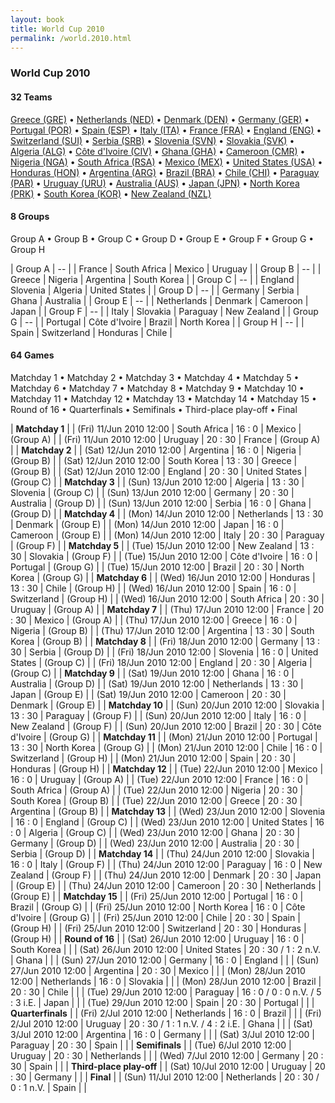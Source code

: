 ```yaml
---
layout: book
title: World Cup 2010
permalink: /world.2010.html
---
```



### World Cup 2010


#### 32 Teams


 [Greece (GRE)](gr.html#gre)   •  [Netherlands (NED)](nl.html#ned)   •  [Denmark (DEN)](dk.html#den)   •  [Germany (GER)](de.html#ger)   •  [Portugal (POR)](pt.html#por)   •  [Spain (ESP)](es.html#esp)   •  [Italy (ITA)](it.html#ita)   •  [France (FRA)](fr.html#fra)   •  [England (ENG)](en.html#eng)   •  [Switzerland (SUI)](ch.html#sui)   •  [Serbia (SRB)](rs.html#srb)   •  [Slovenia (SVN)](si.html#svn)   •  [Slovakia (SVK)](sk.html#svk)   •  [Algeria (ALG)](dz.html#alg)   •  [Côte d'Ivoire (CIV)](ci.html#civ)   •  [Ghana (GHA)](gh.html#gha)   •  [Cameroon (CMR)](cm.html#cmr)   •  [Nigeria (NGA)](ng.html#nga)   •  [South Africa (RSA)](za.html#rsa)   •  [Mexico (MEX)](mx.html#mex)   •  [United States (USA)](us.html#usa)   •  [Honduras (HON)](hn.html#hon)   •  [Argentina (ARG)](ar.html#arg)   •  [Brazil (BRA)](br.html#bra)   •  [Chile (CHI)](cl.html#chi)   •  [Paraguay (PAR)](py.html#par)   •  [Uruguay (URU)](uy.html#uru)   •  [Australia (AUS)](au.html#aus)   •  [Japan (JPN)](jp.html#jpn)   •  [North Korea (PRK)](kp.html#prk)   •  [South Korea (KOR)](kr.html#kor)   •  [New Zealand (NZL)](nz.html#nzl)  



#### 8 Groups

 Group A •  Group B •  Group C •  Group D •  Group E •  Group F •  Group G •  Group H

| Group A | -- |  | France  | South Africa  | Mexico  | Uruguay  |
| Group B | -- |  | Greece  | Nigeria  | Argentina  | South Korea  |
| Group C | -- |  | England  | Slovenia  | Algeria  | United States  |
| Group D | -- |  | Germany  | Serbia  | Ghana  | Australia  |
| Group E | -- |  | Netherlands  | Denmark  | Cameroon  | Japan  |
| Group F | -- |  | Italy  | Slovakia  | Paraguay  | New Zealand  |
| Group G | -- |  | Portugal  | Côte d'Ivoire  | Brazil  | North Korea  |
| Group H | -- |  | Spain  | Switzerland  | Honduras  | Chile  |

 



#### 64 Games

 Matchday 1 •  Matchday 2 •  Matchday 3 •  Matchday 4 •  Matchday 5 •  Matchday 6 •  Matchday 7 •  Matchday 8 •  Matchday 9 •  Matchday 10 •  Matchday 11 •  Matchday 12 •  Matchday 13 •  Matchday 14 •  Matchday 15 •  Round of 16 •  Quarterfinals •  Semifinals •  Third-place play-off •  Final


| **Matchday 1**  |
| (Fri) 11/Jun 2010 12:00 | South Africa | 16 : 0 | Mexico | (Group A) |
| (Fri) 11/Jun 2010 12:00 | Uruguay | 20 : 30 | France | (Group A) |
| **Matchday 2**  |
| (Sat) 12/Jun 2010 12:00 | Argentina | 16 : 0 | Nigeria | (Group B) |
| (Sat) 12/Jun 2010 12:00 | South Korea | 13 : 30 | Greece | (Group B) |
| (Sat) 12/Jun 2010 12:00 | England | 20 : 30 | United States | (Group C) |
| **Matchday 3**  |
| (Sun) 13/Jun 2010 12:00 | Algeria | 13 : 30 | Slovenia | (Group C) |
| (Sun) 13/Jun 2010 12:00 | Germany | 20 : 30 | Australia | (Group D) |
| (Sun) 13/Jun 2010 12:00 | Serbia | 16 : 0 | Ghana | (Group D) |
| **Matchday 4**  |
| (Mon) 14/Jun 2010 12:00 | Netherlands | 13 : 30 | Denmark | (Group E) |
| (Mon) 14/Jun 2010 12:00 | Japan | 16 : 0 | Cameroon | (Group E) |
| (Mon) 14/Jun 2010 12:00 | Italy | 20 : 30 | Paraguay | (Group F) |
| **Matchday 5**  |
| (Tue) 15/Jun 2010 12:00 | New Zealand | 13 : 30 | Slovakia | (Group F) |
| (Tue) 15/Jun 2010 12:00 | Côte d'Ivoire | 16 : 0 | Portugal | (Group G) |
| (Tue) 15/Jun 2010 12:00 | Brazil | 20 : 30 | North Korea | (Group G) |
| **Matchday 6**  |
| (Wed) 16/Jun 2010 12:00 | Honduras | 13 : 30 | Chile | (Group H) |
| (Wed) 16/Jun 2010 12:00 | Spain | 16 : 0 | Switzerland | (Group H) |
| (Wed) 16/Jun 2010 12:00 | South Africa | 20 : 30 | Uruguay | (Group A) |
| **Matchday 7**  |
| (Thu) 17/Jun 2010 12:00 | France | 20 : 30 | Mexico | (Group A) |
| (Thu) 17/Jun 2010 12:00 | Greece | 16 : 0 | Nigeria | (Group B) |
| (Thu) 17/Jun 2010 12:00 | Argentina | 13 : 30 | South Korea | (Group B) |
| **Matchday 8**  |
| (Fri) 18/Jun 2010 12:00 | Germany | 13 : 30 | Serbia | (Group D) |
| (Fri) 18/Jun 2010 12:00 | Slovenia | 16 : 0 | United States | (Group C) |
| (Fri) 18/Jun 2010 12:00 | England | 20 : 30 | Algeria | (Group C) |
| **Matchday 9**  |
| (Sat) 19/Jun 2010 12:00 | Ghana | 16 : 0 | Australia | (Group D) |
| (Sat) 19/Jun 2010 12:00 | Netherlands | 13 : 30 | Japan | (Group E) |
| (Sat) 19/Jun 2010 12:00 | Cameroon | 20 : 30 | Denmark | (Group E) |
| **Matchday 10**  |
| (Sun) 20/Jun 2010 12:00 | Slovakia | 13 : 30 | Paraguay | (Group F) |
| (Sun) 20/Jun 2010 12:00 | Italy | 16 : 0 | New Zealand | (Group F) |
| (Sun) 20/Jun 2010 12:00 | Brazil | 20 : 30 | Côte d'Ivoire | (Group G) |
| **Matchday 11**  |
| (Mon) 21/Jun 2010 12:00 | Portugal | 13 : 30 | North Korea | (Group G) |
| (Mon) 21/Jun 2010 12:00 | Chile | 16 : 0 | Switzerland | (Group H) |
| (Mon) 21/Jun 2010 12:00 | Spain | 20 : 30 | Honduras | (Group H) |
| **Matchday 12**  |
| (Tue) 22/Jun 2010 12:00 | Mexico | 16 : 0 | Uruguay | (Group A) |
| (Tue) 22/Jun 2010 12:00 | France | 16 : 0 | South Africa | (Group A) |
| (Tue) 22/Jun 2010 12:00 | Nigeria | 20 : 30 | South Korea | (Group B) |
| (Tue) 22/Jun 2010 12:00 | Greece | 20 : 30 | Argentina | (Group B) |
| **Matchday 13**  |
| (Wed) 23/Jun 2010 12:00 | Slovenia | 16 : 0 | England | (Group C) |
| (Wed) 23/Jun 2010 12:00 | United States | 16 : 0 | Algeria | (Group C) |
| (Wed) 23/Jun 2010 12:00 | Ghana | 20 : 30 | Germany | (Group D) |
| (Wed) 23/Jun 2010 12:00 | Australia | 20 : 30 | Serbia | (Group D) |
| **Matchday 14**  |
| (Thu) 24/Jun 2010 12:00 | Slovakia | 16 : 0 | Italy | (Group F) |
| (Thu) 24/Jun 2010 12:00 | Paraguay | 16 : 0 | New Zealand | (Group F) |
| (Thu) 24/Jun 2010 12:00 | Denmark | 20 : 30 | Japan | (Group E) |
| (Thu) 24/Jun 2010 12:00 | Cameroon | 20 : 30 | Netherlands | (Group E) |
| **Matchday 15**  |
| (Fri) 25/Jun 2010 12:00 | Portugal | 16 : 0 | Brazil | (Group G) |
| (Fri) 25/Jun 2010 12:00 | North Korea | 16 : 0 | Côte d'Ivoire | (Group G) |
| (Fri) 25/Jun 2010 12:00 | Chile | 20 : 30 | Spain | (Group H) |
| (Fri) 25/Jun 2010 12:00 | Switzerland | 20 : 30 | Honduras | (Group H) |
| **Round of 16**  |
| (Sat) 26/Jun 2010 12:00 | Uruguay | 16 : 0 | South Korea |  |
| (Sat) 26/Jun 2010 12:00 | United States | 20 : 30 / 1 : 2 n.V. | Ghana |  |
| (Sun) 27/Jun 2010 12:00 | Germany | 16 : 0 | England |  |
| (Sun) 27/Jun 2010 12:00 | Argentina | 20 : 30 | Mexico |  |
| (Mon) 28/Jun 2010 12:00 | Netherlands | 16 : 0 | Slovakia |  |
| (Mon) 28/Jun 2010 12:00 | Brazil | 20 : 30 | Chile |  |
| (Tue) 29/Jun 2010 12:00 | Paraguay | 16 : 0 / 0 : 0 n.V. / 5 : 3 i.E. | Japan |  |
| (Tue) 29/Jun 2010 12:00 | Spain | 20 : 30 | Portugal |  |
| **Quarterfinals**  |
| (Fri) 2/Jul 2010 12:00 | Netherlands | 16 : 0 | Brazil |  |
| (Fri) 2/Jul 2010 12:00 | Uruguay | 20 : 30 / 1 : 1 n.V. / 4 : 2 i.E. | Ghana |  |
| (Sat) 3/Jul 2010 12:00 | Argentina | 16 : 0 | Germany |  |
| (Sat) 3/Jul 2010 12:00 | Paraguay | 20 : 30 | Spain |  |
| **Semifinals**  |
| (Tue) 6/Jul 2010 12:00 | Uruguay | 20 : 30 | Netherlands |  |
| (Wed) 7/Jul 2010 12:00 | Germany | 20 : 30 | Spain |  |
| **Third-place play-off**  |
| (Sat) 10/Jul 2010 12:00 | Uruguay | 20 : 30 | Germany |  |
| **Final**  |
| (Sun) 11/Jul 2010 12:00 | Netherlands | 20 : 30 / 0 : 1 n.V. | Spain |  |
